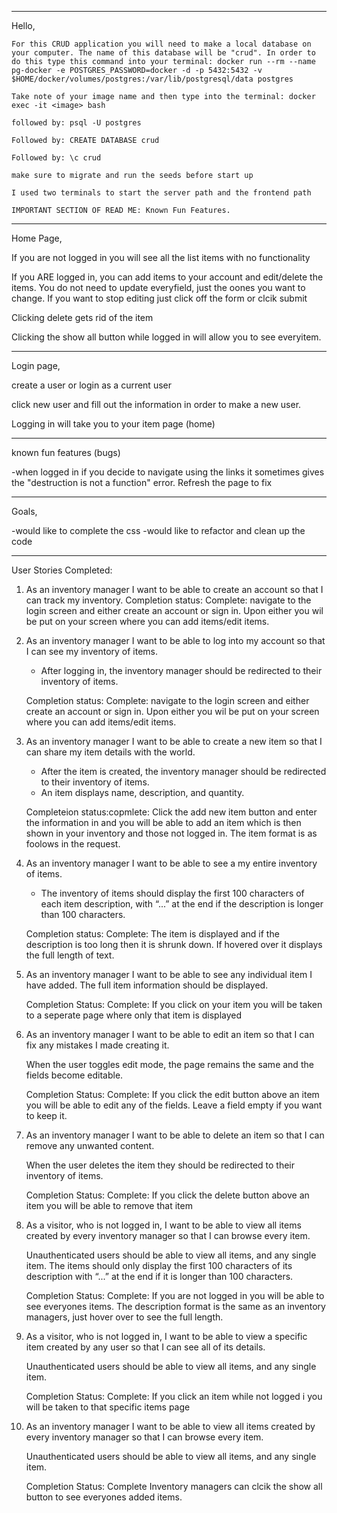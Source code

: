----------------------------------------
Hello,

    For this CRUD application you will need to make a local database on your computer. The name of this database will be "crud". In order to do this type this command into your terminal: docker run --rm --name pg-docker -e POSTGRES_PASSWORD=docker -d -p 5432:5432 -v $HOME/docker/volumes/postgres:/var/lib/postgresql/data postgres

    Take note of your image name and then type into the terminal: docker exec -it <image> bash

    followed by: psql -U postgres

    Followed by: CREATE DATABASE crud

    Followed by: \c crud

    make sure to migrate and run the seeds before start up

    I used two terminals to start the server path and the frontend path 

    IMPORTANT SECTION OF READ ME: Known Fun Features. 
----------------------------------------------------
Home Page,

If you are not logged in you will see all the list items with no functionality

If you ARE logged in, you can add items to your account and edit/delete the items. You do not need to update everyfield, just the oones you want to change.
If you want to stop editing just click off the form or clcik submit  

Clicking delete gets rid of the item

Clicking the show all button while logged in will allow you to see everyitem. 

--------------------------------------------------------

Login page,

create a user or login as a current user

click new user and fill out the information in order to make a new user.

Logging in will take you to your item page (home)

---------------------------------------------------------

known fun features (bugs)

-when logged in if you decide to navigate using the links it sometimes gives the "destruction is not a function" error. Refresh the page to fix

---------------------------------------------

Goals,

-would like to complete the css
-would like to refactor and clean up the code

-------------------------------------------

User Stories Completed: 

1. As an inventory manager I want to be able to create an account so that I can track my inventory.
    Completion status: Complete: navigate to the login screen and either create an account or sign in. Upon either you wil be put on your screen where you can add items/edit items. 

2. As an inventory manager I want to be able to log into my account so that I can see my inventory of items.

    - After logging in, the inventory manager should be redirected to their inventory of items.

    Completion status: Complete: navigate to the login screen and either create an account or sign in. Upon either you wil be put on your screen where you can add items/edit items.

3. As an inventory manager I want to be able to create a new item so that I can share my item details with the world.

    - After the item is created, the inventory manager should be redirected to their inventory of items.
    - An item displays name, description, and quantity.

    Completeion status:copmlete: Click the add new item button and enter the information in and you will be able to add an item which is then shown in your inventory and those not logged in. The item format is as foolows in the request.  


4. As an inventory manager I want to be able to see a my entire inventory of items.

   - The inventory of items should display the first 100 characters of each item description, with “...” at the end if the description is longer than 100 characters.

    Completion status: Complete: The item is displayed and if the description is too long then it is shrunk down. If hovered over it displays the full length of text. 

5. As an inventory manager I want to be able to see any individual item I have added.
    The full item information should be displayed.

    Completion Status: Complete: If you click on your item you will be taken to a seperate page where only that item is displayed 
    
6. As an inventory manager I want to be able to edit an item so that I can fix any mistakes I made creating it.

     When the user toggles edit mode, the page remains the same and the fields become editable.

    Completion Status: Complete: If you click the edit button above an item you will be able to edit any of the fields. Leave a field empty if you want to keep it. 

7. As an inventory manager I want to be able to delete an item so that I can remove any unwanted content.

    When the user deletes the item they should be redirected to their inventory of items.

    Completion Status: Complete: If you click the delete button above an item you will be able to remove that item

8. As a visitor, who is not logged in, I want to be able to view all items created by every inventory manager so that I can browse every item.

    Unauthenticated users should be able to view all items, and any single item.
    The items should only display the first 100 characters of its description with “...” at the end if it is longer than 100 characters.

    Completion Status: Complete: If you are not logged in you will be able to see everyones items. The description format is the same as an inventory managers, just hover over to see the full length. 

9. As a visitor, who is not logged in, I want to be able to view a specific item created by any user so that I can see all of its details.

    Unauthenticated users should be able to view all items, and any single item.

    Completion Status: Complete: If you click an item while not logged i you will be taken to that specific items page 

10. As an inventory manager I want to be able to view all items created by every inventory manager so that I can browse every item.

    Unauthenticated users should be able to view all items, and any single item.

    Completion Status: Complete Inventory managers can clcik the show all button to see everyones added items. 